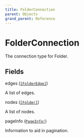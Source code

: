 ```yaml
---
title: FolderConnection
parent: Objects
grand_parent: Reference
---
```


# FolderConnection

The connection type for Folder.

## Fields

<div class="field-entry ">
  <span id="edges" class="field-name anchored">edges (<code><a href="/docs/reference/object/folderedge">[FolderEdge]</a></code>)</span>

  <div class="description-wrapper">
   <p>A list of edges.</p>

  </div>
</div>

<div class="field-entry ">
  <span id="nodes" class="field-name anchored">nodes (<code><a href="/docs/reference/object/folder">[Folder]</a></code>)</span>

  <div class="description-wrapper">
   <p>A list of nodes.</p>

  </div>
</div>

<div class="field-entry ">
  <span id="pageinfo" class="field-name anchored">pageInfo (<code><a href="/docs/reference/object/pageinfo">PageInfo!</a></code>)</span>

  <div class="description-wrapper">
   <p>Information to aid in pagination.</p>

  </div>
</div>

